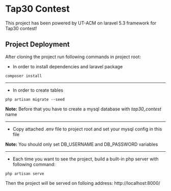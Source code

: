 # Tap30 Contest

This project has been powered by UT-ACM on laravel 5.3 framework for Tap30 contest! 

## Project Deployment

After cloning the project run following commands in project root:

* In order to install dependencies and laravel package
~~~
composer install
~~~~

---

* In order to create tables
~~~
php artisan migrate --seed
~~~
**Note:** Before that you have to create a mysql database with *tap30_contest* name

---

* Copy attached .env file to project root and set your mysql config in this file 

**Note:** You should only set DB_USERNAME and DB_PASSWORD variables

---

* Each time you want to see the project, build a built-in php server with following command:
~~~
php artisan serve
~~~
Then the project will be served on folloing address:
http://localhost:8000/

